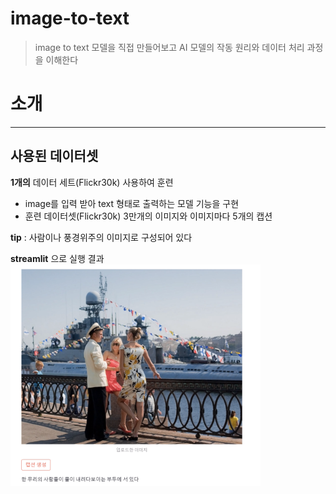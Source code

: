 # image-to-text
> image to text 모델을 직접 만들어보고 AI 모델의 작동 원리와 데이터 처리 과정을 이해한다

# 소개
<hr>

## 사용된 데이터셋

**1개의** 데이터 세트(Flickr30k) 사용하여 훈련
* image를 입력 받아 text 형태로 출력하는 모델 기능을 구현
* 훈련 데이터셋(Flickr30k) 3만개의 이미지와 이미지마다 5개의 캡션

**tip** : 사람이나 풍경위주의 이미지로 구성되어 있다

**streamlit** 으로 실행 결과
<img src="./img/test.png" width="400"/>
<br>



